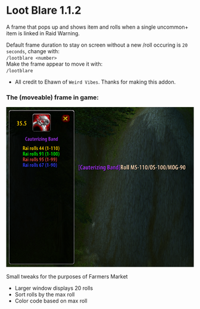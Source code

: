 Loot Blare 1.1.2
===

A frame that pops up and shows item and rolls when a single uncommon+ item is linked in Raid Warning.  

Default frame duration to stay on screen without a new /roll occuring is `20 seconds`, change with:  
`/lootblare <number>`  
Make the frame appear to move it with:  
`/lootblare`
* All credit to Ehawn of `Weird Vibes`. Thanks for making this addon.
### The (moveable) frame in game:  
![LootBlare Frame](./lootblareframe.png)  

Small tweaks for the purposes of Farmers Market
* Larger window displays 20 rolls
* Sort rolls by the max roll
* Color code based on max roll

